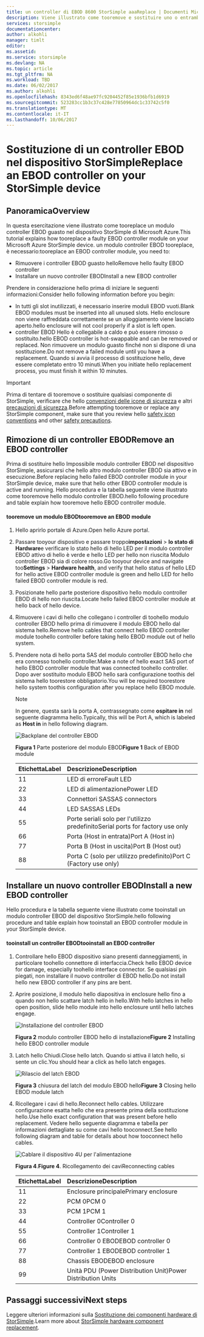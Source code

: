 ```yaml
---
title: un controller di EBOD 8600 StorSimple aaaReplace | Documenti Microsoft
description: Viene illustrato come tooremove e sostituire uno o entrambi i controller EBOD in un dispositivo 8600 StorSimple.
services: storsimple
documentationcenter: 
author: alkohli
manager: timlt
editor: 
ms.assetid: 
ms.service: storsimple
ms.devlang: NA
ms.topic: article
ms.tgt_pltfrm: NA
ms.workload: TBD
ms.date: 06/02/2017
ms.author: alkohli
ms.openlocfilehash: 8343ed6f48ae97fc9204452f85e1936bfb1d6919
ms.sourcegitcommit: 523283cc1b3c37c428e77850964dc1c33742c5f0
ms.translationtype: MT
ms.contentlocale: it-IT
ms.lasthandoff: 10/06/2017
---
```

# <a name="replace-an-ebod-controller-on-your-storsimple-device"></a><span data-ttu-id="f28aa-103">Sostituzione di un controller EBOD nel dispositivo StorSimple</span><span class="sxs-lookup"><span data-stu-id="f28aa-103">Replace an EBOD controller on your StorSimple device</span></span>

## <a name="overview"></a><span data-ttu-id="f28aa-104">Panoramica</span><span class="sxs-lookup"><span data-stu-id="f28aa-104">Overview</span></span>
<span data-ttu-id="f28aa-105">In questa esercitazione viene illustrato come tooreplace un modulo controller EBOD guasto nel dispositivo StorSimple di Microsoft Azure.</span><span class="sxs-lookup"><span data-stu-id="f28aa-105">This tutorial explains how tooreplace a faulty EBOD controller module on your Microsoft Azure StorSimple device.</span></span> <span data-ttu-id="f28aa-106">un modulo controller EBOD tooreplace, è necessario:</span><span class="sxs-lookup"><span data-stu-id="f28aa-106">tooreplace an EBOD controller module, you need to:</span></span>

* <span data-ttu-id="f28aa-107">Rimuovere i controller EBOD guasto hello</span><span class="sxs-lookup"><span data-stu-id="f28aa-107">Remove hello faulty EBOD controller</span></span>
* <span data-ttu-id="f28aa-108">Installare un nuovo controller EBOD</span><span class="sxs-lookup"><span data-stu-id="f28aa-108">Install a new EBOD controller</span></span>

<span data-ttu-id="f28aa-109">Prendere in considerazione hello prima di iniziare le seguenti informazioni:</span><span class="sxs-lookup"><span data-stu-id="f28aa-109">Consider hello following information before you begin:</span></span>

* <span data-ttu-id="f28aa-110">In tutti gli slot inutilizzati, è necessario inserire moduli EBOD vuoti.</span><span class="sxs-lookup"><span data-stu-id="f28aa-110">Blank EBOD modules must be inserted into all unused slots.</span></span> <span data-ttu-id="f28aa-111">Hello enclosure non viene raffreddata correttamente se un alloggiamento viene lasciato aperto.</span><span class="sxs-lookup"><span data-stu-id="f28aa-111">hello enclosure will not cool properly if a slot is left open.</span></span>
* <span data-ttu-id="f28aa-112">controller EBOD Hello è collegabile a caldo e può essere rimosso o sostituito.</span><span class="sxs-lookup"><span data-stu-id="f28aa-112">hello EBOD controller is hot-swappable and can be removed or replaced.</span></span> <span data-ttu-id="f28aa-113">Non rimuovere un modulo guasto finché non si dispone di una sostituzione.</span><span class="sxs-lookup"><span data-stu-id="f28aa-113">Do not remove a failed module until you have a replacement.</span></span> <span data-ttu-id="f28aa-114">Quando si avvia il processo di sostituzione hello, deve essere completato entro 10 minuti.</span><span class="sxs-lookup"><span data-stu-id="f28aa-114">When you initiate hello replacement process, you must finish it within 10 minutes.</span></span>

> [!IMPORTANT]
> <span data-ttu-id="f28aa-115">Prima di tentare di tooremove o sostituire qualsiasi componente di StorSimple, verificare che hello [convenzioni delle icone di sicurezza](storsimple-safety.md#safety-icon-conventions) e altri [precauzioni di sicurezza](storsimple-safety.md).</span><span class="sxs-lookup"><span data-stu-id="f28aa-115">Before attempting tooremove or replace any StorSimple component, make sure that you review hello [safety icon conventions](storsimple-safety.md#safety-icon-conventions) and other [safety precautions](storsimple-safety.md).</span></span>

## <a name="remove-an-ebod-controller"></a><span data-ttu-id="f28aa-116">Rimozione di un controller EBOD</span><span class="sxs-lookup"><span data-stu-id="f28aa-116">Remove an EBOD controller</span></span>
<span data-ttu-id="f28aa-117">Prima di sostituire hello Impossibile modulo controller EBOD nel dispositivo StorSimple, assicurarsi che hello altro modulo controller EBOD sia attivo e in esecuzione.</span><span class="sxs-lookup"><span data-stu-id="f28aa-117">Before replacing hello failed EBOD controller module in your StorSimple device, make sure that hello other EBOD controller module is active and running.</span></span> <span data-ttu-id="f28aa-118">Hello procedura e la tabella seguente viene illustrato come tooremove hello modulo controller EBOD.</span><span class="sxs-lookup"><span data-stu-id="f28aa-118">hello following procedure and table explain how tooremove hello EBOD controller module.</span></span>

#### <a name="tooremove-an-ebod-module"></a><span data-ttu-id="f28aa-119">tooremove un modulo EBOD</span><span class="sxs-lookup"><span data-stu-id="f28aa-119">tooremove an EBOD module</span></span>
1. <span data-ttu-id="f28aa-120">Hello aprirlo portale di Azure.</span><span class="sxs-lookup"><span data-stu-id="f28aa-120">Open hello Azure portal.</span></span>
2. <span data-ttu-id="f28aa-121">Passare tooyour dispositivo e passare troppo**impostazioni** > **lo stato di Hardware**e verificare lo stato hello di hello LED per il modulo controller EBOD attivo di hello è verde e hello LED per hello non riuscita Modulo controller EBOD sia di colore rosso.</span><span class="sxs-lookup"><span data-stu-id="f28aa-121">Go tooyour device and navigate too**Settings** > **Hardware health**, and verify that hello status of hello LED for hello active EBOD controller module is green and hello LED for hello failed EBOD controller module is red.</span></span>
3. <span data-ttu-id="f28aa-122">Posizionate hello parte posteriore dispositivo hello modulo controller EBOD di hello non riuscita.</span><span class="sxs-lookup"><span data-stu-id="f28aa-122">Locate hello failed EBOD controller module at hello back of hello device.</span></span>
4. <span data-ttu-id="f28aa-123">Rimuovere i cavi di hello che collegano i controller di toohello modulo controller EBOD hello prima di rimuovere il modulo EBOD hello dal sistema hello.</span><span class="sxs-lookup"><span data-stu-id="f28aa-123">Remove hello cables that connect hello EBOD controller module toohello controller before taking hello EBOD module out of hello system.</span></span>
5. <span data-ttu-id="f28aa-124">Prendere nota di hello porta SAS del modulo controller EBOD hello che era connesso toohello controller.</span><span class="sxs-lookup"><span data-stu-id="f28aa-124">Make a note of hello exact SAS port of hello EBOD controller module that was connected toohello controller.</span></span> <span data-ttu-id="f28aa-125">Dopo aver sostituito modulo EBOD hello sarà configurazione toothis del sistema hello toorestore obbligatorio.</span><span class="sxs-lookup"><span data-stu-id="f28aa-125">You will be required toorestore hello system toothis configuration after you replace hello EBOD module.</span></span>
   
   > [!NOTE]
   > <span data-ttu-id="f28aa-126">In genere, questa sarà la porta A, contrassegnato come **ospitare in** nel seguente diagramma hello.</span><span class="sxs-lookup"><span data-stu-id="f28aa-126">Typically, this will be Port A, which is labeled as **Host in** in hello following diagram.</span></span>
   
    ![Backplane del controller EBOD](./media/storsimple-ebod-controller-replacement/IC741049.png)
   
     <span data-ttu-id="f28aa-128">**Figura 1** Parte posteriore del modulo EBOD</span><span class="sxs-lookup"><span data-stu-id="f28aa-128">**Figure 1** Back of EBOD module</span></span>
   
   | <span data-ttu-id="f28aa-129">Etichetta</span><span class="sxs-lookup"><span data-stu-id="f28aa-129">Label</span></span> | <span data-ttu-id="f28aa-130">Descrizione</span><span class="sxs-lookup"><span data-stu-id="f28aa-130">Description</span></span> |
   |:--- |:--- |
   | <span data-ttu-id="f28aa-131">1</span><span class="sxs-lookup"><span data-stu-id="f28aa-131">1</span></span> |<span data-ttu-id="f28aa-132">LED di errore</span><span class="sxs-lookup"><span data-stu-id="f28aa-132">Fault LED</span></span> |
   | <span data-ttu-id="f28aa-133">2</span><span class="sxs-lookup"><span data-stu-id="f28aa-133">2</span></span> |<span data-ttu-id="f28aa-134">LED di alimentazione</span><span class="sxs-lookup"><span data-stu-id="f28aa-134">Power LED</span></span> |
   | <span data-ttu-id="f28aa-135">3</span><span class="sxs-lookup"><span data-stu-id="f28aa-135">3</span></span> |<span data-ttu-id="f28aa-136">Connettori SAS</span><span class="sxs-lookup"><span data-stu-id="f28aa-136">SAS connectors</span></span> |
   | <span data-ttu-id="f28aa-137">4</span><span class="sxs-lookup"><span data-stu-id="f28aa-137">4</span></span> |<span data-ttu-id="f28aa-138">LED SAS</span><span class="sxs-lookup"><span data-stu-id="f28aa-138">SAS LEDs</span></span> |
   | <span data-ttu-id="f28aa-139">5</span><span class="sxs-lookup"><span data-stu-id="f28aa-139">5</span></span> |<span data-ttu-id="f28aa-140">Porte seriali solo per l'utilizzo predefinito</span><span class="sxs-lookup"><span data-stu-id="f28aa-140">Serial ports for factory use only</span></span> |
   | <span data-ttu-id="f28aa-141">6</span><span class="sxs-lookup"><span data-stu-id="f28aa-141">6</span></span> |<span data-ttu-id="f28aa-142">Porta (Host in entrata)</span><span class="sxs-lookup"><span data-stu-id="f28aa-142">Port A (Host in)</span></span> |
   | <span data-ttu-id="f28aa-143">7</span><span class="sxs-lookup"><span data-stu-id="f28aa-143">7</span></span> |<span data-ttu-id="f28aa-144">Porta B (Host in uscita)</span><span class="sxs-lookup"><span data-stu-id="f28aa-144">Port B (Host out)</span></span> |
   | <span data-ttu-id="f28aa-145">8</span><span class="sxs-lookup"><span data-stu-id="f28aa-145">8</span></span> |<span data-ttu-id="f28aa-146">Porta C (solo per utilizzo predefinito)</span><span class="sxs-lookup"><span data-stu-id="f28aa-146">Port C (Factory use only)</span></span> |

## <a name="install-a-new-ebod-controller"></a><span data-ttu-id="f28aa-147">Installare un nuovo controller EBOD</span><span class="sxs-lookup"><span data-stu-id="f28aa-147">Install a new EBOD controller</span></span>
<span data-ttu-id="f28aa-148">Hello procedura e la tabella seguente viene illustrato come tooinstall un modulo controller EBOD del dispositivo StorSimple.</span><span class="sxs-lookup"><span data-stu-id="f28aa-148">hello following procedure and table explain how tooinstall an EBOD controller module in your StorSimple device.</span></span>

#### <a name="tooinstall-an-ebod-controller"></a><span data-ttu-id="f28aa-149">tooinstall un controller EBOD</span><span class="sxs-lookup"><span data-stu-id="f28aa-149">tooinstall an EBOD controller</span></span>
1. <span data-ttu-id="f28aa-150">Controllare hello EBOD dispositivo siano presenti danneggiamenti, in particolare toohello connettore di interfaccia.</span><span class="sxs-lookup"><span data-stu-id="f28aa-150">Check hello EBOD device for damage, especially toohello interface connector.</span></span> <span data-ttu-id="f28aa-151">Se qualsiasi pin piegati, non installare il nuovo controller di EBOD hello.</span><span class="sxs-lookup"><span data-stu-id="f28aa-151">Do not install hello new EBOD controller if any pins are bent.</span></span>
2. <span data-ttu-id="f28aa-152">Aprire posizione, il modulo hello diapositiva in enclosure hello fino a quando non hello scattare latch hello in hello.</span><span class="sxs-lookup"><span data-stu-id="f28aa-152">With hello latches in hello open position, slide hello module into hello enclosure until hello latches engage.</span></span>
   
    ![Installazione del controller EBOD](./media/storsimple-ebod-controller-replacement/IC741050.png)
   
    <span data-ttu-id="f28aa-154">**Figura 2** modulo controller EBOD hello di installazione</span><span class="sxs-lookup"><span data-stu-id="f28aa-154">**Figure 2**  Installing hello EBOD controller module</span></span>
3. <span data-ttu-id="f28aa-155">Latch hello Chiudi.</span><span class="sxs-lookup"><span data-stu-id="f28aa-155">Close hello latch.</span></span> <span data-ttu-id="f28aa-156">Quando si attiva il latch hello, si sente un clic.</span><span class="sxs-lookup"><span data-stu-id="f28aa-156">You should hear a click as hello latch engages.</span></span>
   
    ![Rilascio del latch EBOD](./media/storsimple-ebod-controller-replacement/IC741047.png)
   
    <span data-ttu-id="f28aa-158">**Figura 3** chiusura del latch del modulo EBOD hello</span><span class="sxs-lookup"><span data-stu-id="f28aa-158">**Figure 3**  Closing hello EBOD module latch</span></span>
4. <span data-ttu-id="f28aa-159">Ricollegare i cavi di hello.</span><span class="sxs-lookup"><span data-stu-id="f28aa-159">Reconnect hello cables.</span></span> <span data-ttu-id="f28aa-160">Utilizzare configurazione esatta hello che era presente prima della sostituzione hello.</span><span class="sxs-lookup"><span data-stu-id="f28aa-160">Use hello exact configuration that was present before hello replacement.</span></span> <span data-ttu-id="f28aa-161">Vedere hello seguente diagramma e tabella per informazioni dettagliate su come cavi hello tooconnect.</span><span class="sxs-lookup"><span data-stu-id="f28aa-161">See hello following diagram and table for details about how tooconnect hello cables.</span></span>
   
    ![Cablare il dispositivo 4U per l'alimentazione](./media/storsimple-ebod-controller-replacement/IC770723.png)
   
    <span data-ttu-id="f28aa-163">**Figura 4**.</span><span class="sxs-lookup"><span data-stu-id="f28aa-163">**Figure 4**.</span></span> <span data-ttu-id="f28aa-164">Ricollegamento dei cavi</span><span class="sxs-lookup"><span data-stu-id="f28aa-164">Reconnecting cables</span></span>
   
   | <span data-ttu-id="f28aa-165">Etichetta</span><span class="sxs-lookup"><span data-stu-id="f28aa-165">Label</span></span> | <span data-ttu-id="f28aa-166">Descrizione</span><span class="sxs-lookup"><span data-stu-id="f28aa-166">Description</span></span> |
   |:--- |:--- |
   | <span data-ttu-id="f28aa-167">1</span><span class="sxs-lookup"><span data-stu-id="f28aa-167">1</span></span> |<span data-ttu-id="f28aa-168">Enclosure principale</span><span class="sxs-lookup"><span data-stu-id="f28aa-168">Primary enclosure</span></span> |
   | <span data-ttu-id="f28aa-169">2</span><span class="sxs-lookup"><span data-stu-id="f28aa-169">2</span></span> |<span data-ttu-id="f28aa-170">PCM 0</span><span class="sxs-lookup"><span data-stu-id="f28aa-170">PCM 0</span></span> |
   | <span data-ttu-id="f28aa-171">3</span><span class="sxs-lookup"><span data-stu-id="f28aa-171">3</span></span> |<span data-ttu-id="f28aa-172">PCM 1</span><span class="sxs-lookup"><span data-stu-id="f28aa-172">PCM 1</span></span> |
   | <span data-ttu-id="f28aa-173">4</span><span class="sxs-lookup"><span data-stu-id="f28aa-173">4</span></span> |<span data-ttu-id="f28aa-174">Controller 0</span><span class="sxs-lookup"><span data-stu-id="f28aa-174">Controller 0</span></span> |
   | <span data-ttu-id="f28aa-175">5</span><span class="sxs-lookup"><span data-stu-id="f28aa-175">5</span></span> |<span data-ttu-id="f28aa-176">Controller 1</span><span class="sxs-lookup"><span data-stu-id="f28aa-176">Controller 1</span></span> |
   | <span data-ttu-id="f28aa-177">6</span><span class="sxs-lookup"><span data-stu-id="f28aa-177">6</span></span> |<span data-ttu-id="f28aa-178">Controller 0 EBOD</span><span class="sxs-lookup"><span data-stu-id="f28aa-178">EBOD controller 0</span></span> |
   | <span data-ttu-id="f28aa-179">7</span><span class="sxs-lookup"><span data-stu-id="f28aa-179">7</span></span> |<span data-ttu-id="f28aa-180">Controller 1 EBOD</span><span class="sxs-lookup"><span data-stu-id="f28aa-180">EBOD controller 1</span></span> |
   | <span data-ttu-id="f28aa-181">8</span><span class="sxs-lookup"><span data-stu-id="f28aa-181">8</span></span> |<span data-ttu-id="f28aa-182">Chassis EBOD</span><span class="sxs-lookup"><span data-stu-id="f28aa-182">EBOD enclosure</span></span> |
   | <span data-ttu-id="f28aa-183">9</span><span class="sxs-lookup"><span data-stu-id="f28aa-183">9</span></span> |<span data-ttu-id="f28aa-184">Unità PDU (Power Distribution Unit)</span><span class="sxs-lookup"><span data-stu-id="f28aa-184">Power Distribution Units</span></span> |

## <a name="next-steps"></a><span data-ttu-id="f28aa-185">Passaggi successivi</span><span class="sxs-lookup"><span data-stu-id="f28aa-185">Next steps</span></span>
<span data-ttu-id="f28aa-186">Leggere ulteriori informazioni sulla [Sostituzione dei componenti hardware di StorSimple](storsimple-8000-hardware-component-replacement.md).</span><span class="sxs-lookup"><span data-stu-id="f28aa-186">Learn more about [StorSimple hardware component replacement](storsimple-8000-hardware-component-replacement.md).</span></span>

